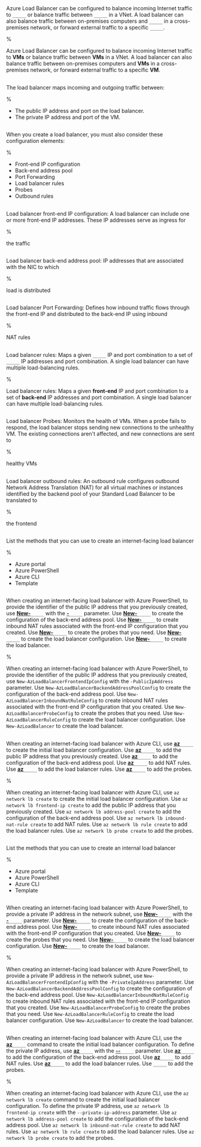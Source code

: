 ##

Azure Load Balancer can be configured to balance incoming Internet traffic to `_____` or balance traffic between `_____` in a VNet. A load balancer can also balance traffic between on-premises computers and `_____` in a cross-premises network, or forward external traffic to a specific `_____`.

%

Azure Load Balancer can be configured to balance incoming Internet traffic to **VMs** or balance traffic between **VMs** in a VNet. A load balancer can also balance traffic between on-premises computers and **VMs** in a cross-premises network, or forward external traffic to a specific **VM**.

##

The load balancer maps incoming and outgoing traffic between:

%

- The public IP address and port on the load balancer.
- The private IP address and port of the VM.

##

When you create a load balancer, you must also consider these configuration elements:

%

- Front-end IP configuration
- Back-end address pool
- Port Forwarding
- Load balancer rules
- Probes
- Outbound rules

##

Load balancer front-end IP configuration: A load balancer can include one or more front-end IP addresses. These IP addresses serve as ingress for 

%

the traffic

##

Load balancer back-end address pool: IP addresses that are associated with the NIC to which

%

load is distributed

##

Load balancer Port Forwarding: Defines how inbound traffic flows through the front-end IP and distributed to the back-end IP using inbound

%

NAT rules

##

Load balancer rules: Maps a given `_____` IP and port combination to a set of `_____` IP addresses and port combination. A single load balancer can have multiple load-balancing rules.

%

Load balancer rules: Maps a given **front-end** IP and port combination to a set of **back-end** IP addresses and port combination. A single load balancer can have multiple load-balancing rules.

##

Load balancer Probes: Monitors the health of VMs. When a probe fails to respond, the load balancer stops sending new connections to the unhealthy VM. The existing connections aren't affected, and new connections are sent to

%

healthy VMs

##

Load balancer outbound rules: An outbound rule configures outbound Network Address Translation (NAT) for all virtual machines or instances identified by the backend pool of your Standard Load Balancer to be translated to

%

the frontend

##

List the methods that you can use to create an internet-facing load balancer

%

- Azure portal
- Azure PowerShell
- Azure CLI
- Template

##

When creating an internet-facing load balancer with Azure PowerShell, to provide the identifier of the public IP address that you previously created, use <u>**New-**</u>`_____` with the <u>**-**</u>`_____` parameter. Use <u>**New-**</u>`_____` to create the configuration of the back-end address pool. Use <u>**New-**</u>`_____` to create inbound NAT rules associated with the front-end IP configuration that you created. Use <u>**New-**</u>`_____` to create the probes that you need. Use <u>**New-**</u>`_____` to create the load balancer configuration. Use <u>**New-**</u>`_____` to create the load balancer.

%

When creating an internet-facing load balancer with Azure PowerShell, to provide the identifier of the public IP address that you previously created, use `New-AzLoadBalancerFrontendIpConfig` with the `-PublicIpAddress` parameter. Use `New-AzLoadBalancerBackendAddressPoolConfig` to create the configuration of the back-end address pool. Use `New-AzLoadBalancerInboundNatRuleConfig` to create inbound NAT rules associated with the front-end IP configuration that you created. Use `New-AzLoadBalancerProbeConfig` to create the probes that you need. Use `New-AzLoadBalancerRuleConfig` to create the load balancer configuration. Use `New-AzLoadBalancer` to create the load balancer.

##

When creating an internet-facing load balancer with Azure CLI, use <u>**az**</u>`_____` to create the initial load balancer configuration. Use <u>**az**</u>`_____` to add the public IP address that you previously created. Use <u>**az**</u>`_____` to add the configuration of the back-end address pool. Use <u>**az**</u>`_____` to add NAT rules. Use <u>**az**</u>`_____` to add the load balancer rules. Use <u>**az**</u>`_____` to add the probes.

%

When creating an internet-facing load balancer with Azure CLI, use `az network lb create` to create the initial load balancer configuration. Use `az network lb frontend-ip create` to add the public IP address that you previously created. Use `az network lb address-pool create` to add the configuration of the back-end address pool. Use `az network lb inbound-nat-rule create` to add NAT rules. Use `az network lb rule create` to add the load balancer rules. Use `az network lb probe create` to add the probes.

##

List the methods that you can use to create an internal load balancer

%

- Azure portal
- Azure PowerShell
- Azure CLI
- Template

##

When creating an internet-facing load balancer with Azure PowerShell, to provide a private IP address in the network subnet, use <u>**New-**</u>`_____` with the <u>**-**</u>`_____` parameter. Use <u>**New-**</u>`_____` to create the configuration of the back-end address pool. Use <u>**New-**</u>`_____` to create inbound NAT rules associated with the front-end IP configuration that you created. Use <u>**New-**</u>`_____` to create the probes that you need. Use <u>**New-**</u>`_____` to create the load balancer configuration. Use <u>**New-**</u>`_____` to create the load balancer.

%

When creating an internet-facing load balancer with Azure PowerShell, to provide a private IP address in the network subnet, use `New-AzLoadBalancerFrontendIpConfig` with the `-PrivateIpAddress` parameter. Use `New-AzLoadBalancerBackendAddressPoolConfig` to create the configuration of the back-end address pool. Use `New-AzLoadBalancerInboundNatRuleConfig` to create inbound NAT rules associated with the front-end IP configuration that you created. Use `New-AzLoadBalancerProbeConfig` to create the probes that you need. Use `New-AzLoadBalancerRuleConfig` to create the load balancer configuration. Use `New-AzLoadBalancer` to create the load balancer.

##

When creating an internet-facing load balancer with Azure CLI, use the <u>**az**</u>`_____` command to create the initial load balancer configuration. To define the private IP address, use <u>**az**</u>`_____` with the <u>**--**</u>`_____` parameter. Use <u>**az**</u>`_____` to add the configuration of the back-end address pool. Use <u>**az**</u>`_____` to add NAT rules. Use <u>**az**</u>`_____` to add the load balancer rules. Use `_____` to add the probes.

%

When creating an internet-facing load balancer with Azure CLI, use the `az network lb create` command to create the initial load balancer configuration. To define the private IP address, use `az network lb frontend-ip create` with the `--private-ip-address` parameter. Use `az network lb address-pool create` to add the configuration of the back-end address pool. Use `az network lb inbound-nat-rule create` to add NAT rules. Use `az network lb rule create` to add the load balancer rules. Use `az network lb probe create` to add the probes.
